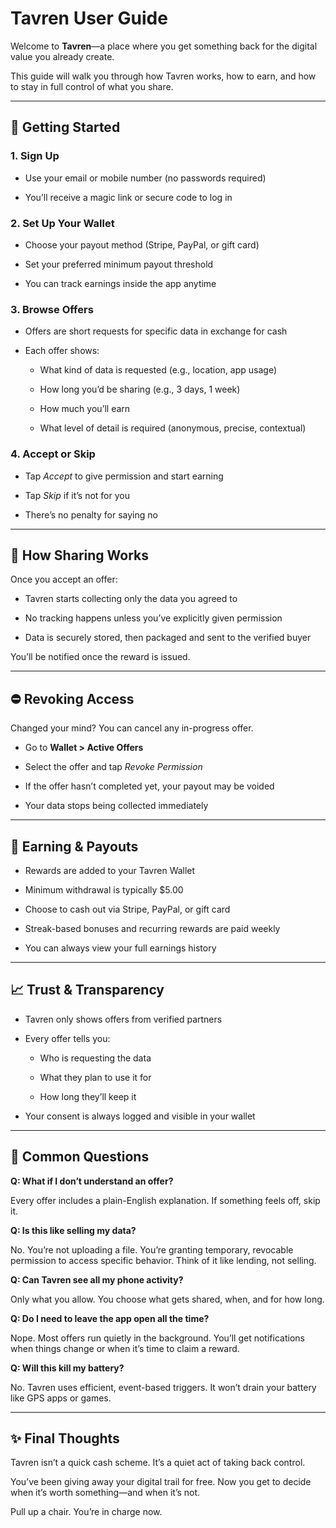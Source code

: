 # **Tavren User Guide**

Welcome to **Tavren**—a place where you get something back for the digital value you already create.

This guide will walk you through how Tavren works, how to earn, and how to stay in full control of what you share.

---

## **🚀 Getting Started**

### **1\. Sign Up**

* Use your email or mobile number (no passwords required)

* You’ll receive a magic link or secure code to log in

### **2\. Set Up Your Wallet**

* Choose your payout method (Stripe, PayPal, or gift card)

* Set your preferred minimum payout threshold

* You can track earnings inside the app anytime

### **3\. Browse Offers**

* Offers are short requests for specific data in exchange for cash

* Each offer shows:

  * What kind of data is requested (e.g., location, app usage)

  * How long you’d be sharing (e.g., 3 days, 1 week)

  * How much you’ll earn

  * What level of detail is required (anonymous, precise, contextual)

### **4\. Accept or Skip**

* Tap *Accept* to give permission and start earning

* Tap *Skip* if it’s not for you

* There’s no penalty for saying no

---

## **🚗 How Sharing Works**

Once you accept an offer:

* Tavren starts collecting only the data you agreed to

* No tracking happens unless you’ve explicitly given permission

* Data is securely stored, then packaged and sent to the verified buyer

You’ll be notified once the reward is issued.

---

## **⛔️ Revoking Access**

Changed your mind? You can cancel any in-progress offer.

* Go to **Wallet \> Active Offers**

* Select the offer and tap *Revoke Permission*

* If the offer hasn’t completed yet, your payout may be voided

* Your data stops being collected immediately

---

## **💸 Earning & Payouts**

* Rewards are added to your Tavren Wallet

* Minimum withdrawal is typically $5.00

* Choose to cash out via Stripe, PayPal, or gift card

* Streak-based bonuses and recurring rewards are paid weekly

* You can always view your full earnings history

---

## **📈 Trust & Transparency**

* Tavren only shows offers from verified partners

* Every offer tells you:

  * Who is requesting the data

  * What they plan to use it for

  * How long they’ll keep it

* Your consent is always logged and visible in your wallet

---

## **💬 Common Questions**

**Q: What if I don’t understand an offer?**

Every offer includes a plain-English explanation. If something feels off, skip it.

**Q: Is this like selling my data?**

No. You’re not uploading a file. You’re granting temporary, revocable permission to access specific behavior. Think of it like lending, not selling.

**Q: Can Tavren see all my phone activity?**

Only what you allow. You choose what gets shared, when, and for how long.

**Q: Do I need to leave the app open all the time?**

Nope. Most offers run quietly in the background. You’ll get notifications when things change or when it’s time to claim a reward.

**Q: Will this kill my battery?**

No. Tavren uses efficient, event-based triggers. It won’t drain your battery like GPS apps or games.

---

## **✨ Final Thoughts**

Tavren isn’t a quick cash scheme. It’s a quiet act of taking back control.

You’ve been giving away your digital trail for free. Now you get to decide when it’s worth something—and when it’s not.

Pull up a chair. You’re in charge now.

